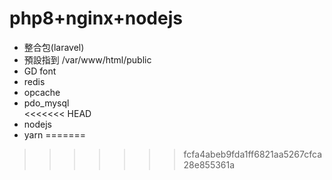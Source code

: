 # php8+nginx+nodejs  

- 整合包(laravel)  
- 預設指到 /var/www/html/public  
- GD font  
- redis  
- opcache  
- pdo_mysql  
<<<<<<< HEAD
- nodejs
- yarn
=======

>>>>>>> fcfa4abeb9fda1ff6821aa5267cfca28e855361a

